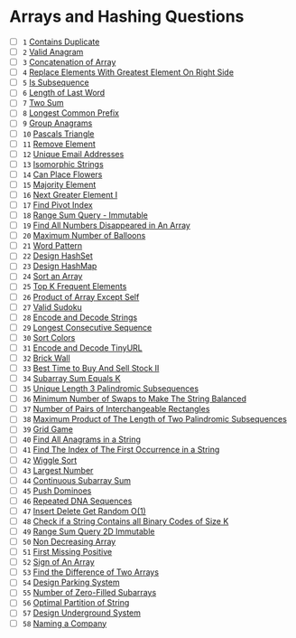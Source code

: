 # Arrays and Hashing Questions

- [ ] `1` [Contains Duplicate](https://leetcode.com/problems/contains-duplicate/)
- [ ] `2` [Valid Anagram](https://leetcode.com/problems/valid-anagram/) 
- [ ] `3` [Concatenation of Array](https://leetcode.com/problems/concatenation-of-array/) 
- [ ] `4` [Replace Elements With Greatest Element On Right Side](https://leetcode.com/problems/replace-elements-with-greatest-element-on-right-side/) 
- [ ] `5` [Is Subsequence](https://leetcode.com/problems/is-subsequence/) 
- [ ] `6` [Length of Last Word](https://leetcode.com/problems/length-of-last-word/) 
- [ ] `7` [Two Sum](https://leetcode.com/problems/two-sum/) 
- [ ] `8` [Longest Common Prefix](https://leetcode.com/problems/longest-common-prefix/) 
- [ ] `9` [Group Anagrams](https://leetcode.com/problems/group-anagrams/) 
- [ ] `10` [Pascals Triangle](https://leetcode.com/problems/pascals-triangle/) 
- [ ] `11` [Remove Element](https://leetcode.com/problems/remove-element/) 
- [ ] `12` [Unique Email Addresses](https://leetcode.com/problems/unique-email-addresses/) 
- [ ] `13` [Isomorphic Strings](https://leetcode.com/problems/isomorphic-strings/)
- [ ] `14` [Can Place Flowers](https://leetcode.com/problems/can-place-flowers/) 
- [ ] `15` [Majority Element](https://leetcode.com/problems/majority-element/) 
- [ ] `16` [Next Greater Element I](https://leetcode.com/problems/next-greater-element-i/) 
- [ ] `17` [Find Pivot Index](https://leetcode.com/problems/find-pivot-index/) 
- [ ] `18` [Range Sum Query - Immutable](https://leetcode.com/problems/range-sum-query-immutable/) 
- [ ] `19` [Find All Numbers Disappeared in An Array](https://leetcode.com/problems/find-all-numbers-disappeared-in-an-array/) 
- [ ] `20` [Maximum Number of Balloons](https://leetcode.com/problems/maximum-number-of-balloons/) 
- [ ] `21` [Word Pattern](https://leetcode.com/problems/word-pattern/) 
- [ ] `22` [Design HashSet](https://leetcode.com/problems/design-hashset/) 
- [ ] `23` [Design HashMap](https://leetcode.com/problems/design-hashmap/) 
- [ ] `24` [Sort an Array](https://leetcode.com/problems/sort-an-array/) 
- [ ] `25` [Top K Frequent Elements](https://leetcode.com/problems/top-k-frequent-elements/) 
- [ ] `26` [Product of Array Except Self](https://leetcode.com/problems/product-of-array-except-self/) 
- [ ] `27` [Valid Sudoku](https://leetcode.com/problems/valid-sudoku/) 
- [ ] `28` [Encode and Decode Strings](https://leetcode.com/problems/encode-and-decode-strings/) 
- [ ] `29` [Longest Consecutive Sequence](https://leetcode.com/problems/longest-consecutive-sequence/) 
- [ ] `30` [Sort Colors](https://leetcode.com/problems/sort-colors/)
- [ ] `31` [Encode and Decode TinyURL](https://leetcode.com/problems/encode-and-decode-tinyurl/)
- [ ] `32` [Brick Wall](https://leetcode.com/problems/brick-wall/)
- [ ] `33` [Best Time to Buy And Sell Stock II](https://leetcode.com/problems/best-time-to-buy-and-sell-stock-ii/)
- [ ] `34` [Subarray Sum Equals K](https://leetcode.com/problems/subarray-sum-equals-k/)
- [ ] `35` [Unique Length 3 Palindromic Subsequences](https://leetcode.com/problems/unique-length-3-palindromic-subsequences/)
- [ ] `36` [Minimum Number of Swaps to Make The String Balanced](https://leetcode.com/problems/minimum-number-of-swaps-to-make-the-string-balanced/)
- [ ] `37` [Number of Pairs of Interchangeable Rectangles](https://leetcode.com/problems/number-of-pairs-of-interchangeable-rectangles/)
- [ ] `38` [Maximum Product of The Length of Two Palindromic Subsequences](https://leetcode.com/problems/maximum-product-of-the-length-of-two-palindromic-subsequences/)
- [ ] `39` [Grid Game](https://leetcode.com/problems/grid-game/)
- [ ] `40` [Find All Anagrams in a String](https://leetcode.com/problems/find-all-anagrams-in-a-string/)
- [ ] `41` [Find The Index of The First Occurrence in a String](https://leetcode.com/problems/find-the-index-of-the-first-occurrence-in-a-string/)
- [ ] `42` [Wiggle Sort](https://leetcode.com/problems/wiggle-sort/)
- [ ] `43` [Largest Number](https://leetcode.com/problems/largest-number/)
- [ ] `44` [Continuous Subarray Sum](https://leetcode.com/problems/continuous-subarray-sum/)
- [ ] `45` [Push Dominoes](https://leetcode.com/problems/push-dominoes/)
- [ ] `46` [Repeated DNA Sequences](https://leetcode.com/problems/repeated-dna-sequences/)
- [ ] `47` [Insert Delete Get Random O(1)](https://leetcode.com/problems/insert-delete-getrandom-o1/)
- [ ] `48` [Check if a String Contains all Binary Codes of Size K](https://leetcode.com/problems/check-if-a-string-contains-all-binary-codes-of-size-k/)
- [ ] `49` [Range Sum Query 2D Immutable](https://leetcode.com/problems/range-sum-query-2d-immutable/)
- [ ] `50` [Non Decreasing Array](https://leetcode.com/problems/non-decreasing-array/)
- [ ] `51` [First Missing Positive](https://leetcode.com/problems/first-missing-positive/)
- [ ] `52` [Sign of An Array](https://leetcode.com/problems/sign-of-the-product-of-an-array/)
- [ ] `53` [Find the Difference of Two Arrays](https://leetcode.com/problems/find-the-difference-of-two-arrays/)
- [ ] `54` [Design Parking System](https://leetcode.com/problems/design-parking-system/)
- [ ] `55` [Number of Zero-Filled Subarrays](https://leetcode.com/problems/number-of-zero-filled-subarrays/)
- [ ] `56` [Optimal Partition of String](https://leetcode.com/problems/optimal-partition-of-string/)
- [ ] `57` [Design Underground System](https://leetcode.com/problems/design-underground-system/)
- [ ] `58` [Naming a Company](https://leetcode.com/problems/naming-a-company/)